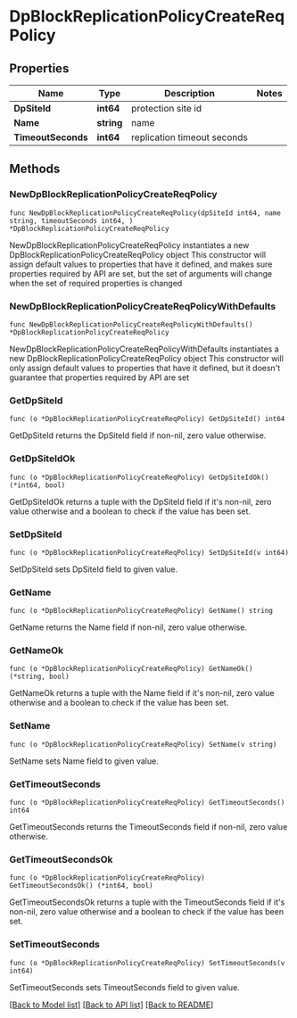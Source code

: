 # DpBlockReplicationPolicyCreateReqPolicy

## Properties

Name | Type | Description | Notes
------------ | ------------- | ------------- | -------------
**DpSiteId** | **int64** | protection site id | 
**Name** | **string** | name | 
**TimeoutSeconds** | **int64** | replication timeout seconds | 

## Methods

### NewDpBlockReplicationPolicyCreateReqPolicy

`func NewDpBlockReplicationPolicyCreateReqPolicy(dpSiteId int64, name string, timeoutSeconds int64, ) *DpBlockReplicationPolicyCreateReqPolicy`

NewDpBlockReplicationPolicyCreateReqPolicy instantiates a new DpBlockReplicationPolicyCreateReqPolicy object
This constructor will assign default values to properties that have it defined,
and makes sure properties required by API are set, but the set of arguments
will change when the set of required properties is changed

### NewDpBlockReplicationPolicyCreateReqPolicyWithDefaults

`func NewDpBlockReplicationPolicyCreateReqPolicyWithDefaults() *DpBlockReplicationPolicyCreateReqPolicy`

NewDpBlockReplicationPolicyCreateReqPolicyWithDefaults instantiates a new DpBlockReplicationPolicyCreateReqPolicy object
This constructor will only assign default values to properties that have it defined,
but it doesn't guarantee that properties required by API are set

### GetDpSiteId

`func (o *DpBlockReplicationPolicyCreateReqPolicy) GetDpSiteId() int64`

GetDpSiteId returns the DpSiteId field if non-nil, zero value otherwise.

### GetDpSiteIdOk

`func (o *DpBlockReplicationPolicyCreateReqPolicy) GetDpSiteIdOk() (*int64, bool)`

GetDpSiteIdOk returns a tuple with the DpSiteId field if it's non-nil, zero value otherwise
and a boolean to check if the value has been set.

### SetDpSiteId

`func (o *DpBlockReplicationPolicyCreateReqPolicy) SetDpSiteId(v int64)`

SetDpSiteId sets DpSiteId field to given value.


### GetName

`func (o *DpBlockReplicationPolicyCreateReqPolicy) GetName() string`

GetName returns the Name field if non-nil, zero value otherwise.

### GetNameOk

`func (o *DpBlockReplicationPolicyCreateReqPolicy) GetNameOk() (*string, bool)`

GetNameOk returns a tuple with the Name field if it's non-nil, zero value otherwise
and a boolean to check if the value has been set.

### SetName

`func (o *DpBlockReplicationPolicyCreateReqPolicy) SetName(v string)`

SetName sets Name field to given value.


### GetTimeoutSeconds

`func (o *DpBlockReplicationPolicyCreateReqPolicy) GetTimeoutSeconds() int64`

GetTimeoutSeconds returns the TimeoutSeconds field if non-nil, zero value otherwise.

### GetTimeoutSecondsOk

`func (o *DpBlockReplicationPolicyCreateReqPolicy) GetTimeoutSecondsOk() (*int64, bool)`

GetTimeoutSecondsOk returns a tuple with the TimeoutSeconds field if it's non-nil, zero value otherwise
and a boolean to check if the value has been set.

### SetTimeoutSeconds

`func (o *DpBlockReplicationPolicyCreateReqPolicy) SetTimeoutSeconds(v int64)`

SetTimeoutSeconds sets TimeoutSeconds field to given value.



[[Back to Model list]](../README.md#documentation-for-models) [[Back to API list]](../README.md#documentation-for-api-endpoints) [[Back to README]](../README.md)


